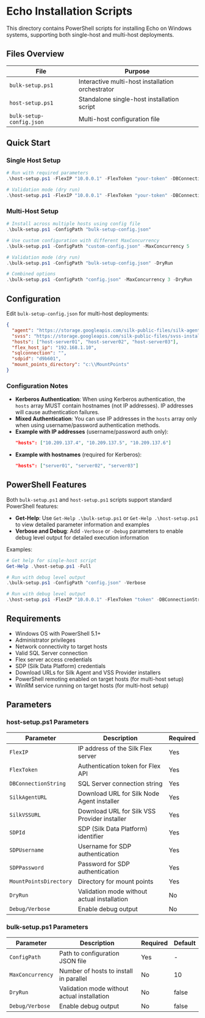 # Echo Installation Scripts

This directory contains PowerShell scripts for installing Echo on Windows systems, supporting both single-host and multi-host deployments.

## Files Overview

| File | Purpose |
|------|---------|
| `bulk-setup.ps1` | Interactive multi-host installation orchestrator |
| `host-setup.ps1` | Standalone single-host installation script |
| `bulk-setup-config.json` | Multi-host configuration file |

## Quick Start

### Single Host Setup
```powershell
# Run with required parameters
.\host-setup.ps1 -FlexIP "10.0.0.1" -FlexToken "your-token" -DBConnectionString "server=localhost;..." -SilkAgentURL "https://..." -SilkVSSURL "https://..." -SDPId "d9b601" -SDPUsername "admin" -SDPPassword "password"

# Validation mode (dry run)
.\host-setup.ps1 -FlexIP "10.0.0.1" -FlexToken "your-token" -DBConnectionString "server=localhost;..." -SilkAgentURL "https://..." -SilkVSSURL "https://..." -SDPId "d9b601" -SDPUsername "admin" -SDPPassword "password" -DryRun
```

### Multi-Host Setup
```powershell
# Install across multiple hosts using config file
.\bulk-setup.ps1 -ConfigPath "bulk-setup-config.json"

# Use custom configuration with different MaxConcurrency
.\bulk-setup.ps1 -ConfigPath "custom-config.json" -MaxConcurrency 5

# Validation mode (dry run)
.\bulk-setup.ps1 -ConfigPath "bulk-setup-config.json" -DryRun

# Combined options
.\bulk-setup.ps1 -ConfigPath "config.json" -MaxConcurrency 3 -DryRun
```

## Configuration

Edit `bulk-setup-config.json` for multi-host deployments:

```json
{
  "agent": "https://storage.googleapis.com/silk-public-files/silk-agent-installer-latest.exe",
  "svss": "https://storage.googleapis.com/silk-public-files/svss-install.exe",
  "hosts": ["host-server01", "host-server02", "host-server03"],
  "flex_host_ip": "192.168.1.10",
  "sqlconnection": "",
  "sdpid": "d9b601",
  "mount_points_directory": "c:\\MountPoints"
}
```


### Configuration Notes

- **Kerberos Authentication**: When using Kerberos authentication, the `hosts` array MUST contain hostnames (not IP addresses). IP addresses will cause authentication failures.
- **Mixed Authentication**: You can use IP addresses in the `hosts` array only when using username/password authentication methods.
- **Example with IP addresses** (username/password auth only):
  ```json
  "hosts": ["10.209.137.4", "10.209.137.5", "10.209.137.6"]
  ```
- **Example with hostnames** (required for Kerberos):
  ```json
  "hosts": ["server01", "server02", "server03"]
  ```

## PowerShell Features

Both `bulk-setup.ps1` and `host-setup.ps1` scripts support standard PowerShell features:

- **Get-Help**: Use `Get-Help .\bulk-setup.ps1` or `Get-Help .\host-setup.ps1` to view detailed parameter information and examples
- **Verbose and Debug**: Add `-Verbose` or `-Debug` parameters to enable debug level output for detailed execution information

Examples:
```powershell
# Get help for single-host script
Get-Help .\host-setup.ps1 -Full

# Run with debug level output
.\bulk-setup.ps1 -ConfigPath "config.json" -Verbose

# Run with debug level output
.\host-setup.ps1 -FlexIP "10.0.0.1" -FlexToken "token" -DBConnectionString "..." -SilkAgentURL "..." -SilkVSSURL "..." -SDPId "d9b601" -SDPUsername "admin" -SDPPassword "password" -Debug
```

## Requirements

- Windows OS with PowerShell 5.1+
- Administrator privileges
- Network connectivity to target hosts
- Valid SQL Server connection
- Flex server access credentials
- SDP (Silk Data Platform) credentials
- Download URLs for Silk Agent and VSS Provider installers
- PowerShell remoting enabled on target hosts (for multi-host setup)
- WinRM service running on target hosts (for multi-host setup)

## Parameters

### host-setup.ps1 Parameters

| Parameter | Description | Required |
|-----------|-------------|----------|
| `FlexIP` | IP address of the Silk Flex server | Yes |
| `FlexToken` | Authentication token for Flex API | Yes |
| `DBConnectionString` | SQL Server connection string | Yes |
| `SilkAgentURL` | Download URL for Silk Node Agent installer | Yes |
| `SilkVSSURL` | Download URL for Silk VSS Provider installer | Yes |
| `SDPId` | SDP (Silk Data Platform) identifier | Yes |
| `SDPUsername` | Username for SDP authentication | Yes |
| `SDPPassword` | Password for SDP authentication | Yes |
| `MountPointsDirectory` | Directory for mount points | Yes |
| `DryRun` | Validation mode without actual installation | No |
| `Debug/Verbose` | Enable debug output | No |

### bulk-setup.ps1 Parameters

| Parameter | Description | Required | Default |
|-----------|-------------|----------|---------|
| `ConfigPath` | Path to configuration JSON file | Yes | - |
| `MaxConcurrency` | Number of hosts to install in parallel | No | 10 |
| `DryRun` | Validation mode without actual installation | No | false |
| `Debug/Verbose` | Enable debug output | No | false |
